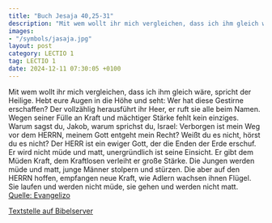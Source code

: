 ```yaml
---
title: "Buch Jesaja 40,25-31"
description: "Mit wem wollt ihr mich vergleichen, dass ich ihm gleich wäre, spricht der Heilige. Hebt eure Augen in die Höhe und seht: Wer hat diese Gestirne erschaffen? Der vollzählig herausführt ihr Heer, er ruft sie alle beim Namen. Wegen seiner Fülle an Kraft und mächtiger Stärke fehlt kei...."
images:
- "/symbols/jasaja.jpg"
layout: post
category: LECTIO 1
tag: LECTIO 1
date: 2024-12-11 07:30:05 +0100
---
```

Mit wem wollt ihr mich vergleichen, dass ich ihm gleich wäre, spricht der Heilige.
Hebt eure Augen in die Höhe und seht: Wer hat diese Gestirne erschaffen? Der vollzählig herausführt ihr Heer, er ruft sie alle beim Namen. Wegen seiner Fülle an Kraft und mächtiger Stärke fehlt kein einziges.<!--more-->
Warum sagst du, Jakob, warum sprichst du, Israel: Verborgen ist mein Weg vor dem HERRN, meinem Gott entgeht mein Recht?
Weißt du es nicht, hörst du es nicht? Der HERR ist ein ewiger Gott, der die Enden der Erde erschuf. Er wird nicht müde und matt, unergründlich ist seine Einsicht.
Er gibt dem Müden Kraft, dem Kraftlosen verleiht er große Stärke.
Die Jungen werden müde und matt, junge Männer stolpern und stürzen.
Die aber auf den HERRN hoffen, empfangen neue Kraft, wie Adlern wachsen ihnen Flügel. Sie laufen und werden nicht müde, sie gehen und werden nicht matt.<br>
[Quelle: Evangelizo](https://evangeliumtagfuertag.org/DE/gospel)

[Textstelle auf Bibelserver](https://www.bibleserver.com/EU/Jesaja40,25-31)
